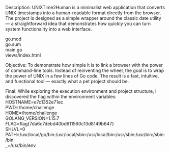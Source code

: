 Description:
UNIXTime2Human is a minimalist web application that converts UNIX timestamps into a human-readable format directly from the browser. The project is designed as a simple wrapper around the classic date utility — a straightforward idea that demonstrates how quickly you can turn system functionality into a web interface.

go.mod  
go.sum  
main.go  
views/index.html


Objective:
To demonstrate how simple it is to link a browser with the power of command-line tools. Instead of reinventing the wheel, the goal is to wrap the power of UNIX in a few lines of Go code. The result is a fast, intuitive, and functional tool — exactly what a pet project should be.

Final:
While exploring the execution environment and project structure, I discovered the flag within the environment variables:
HOSTNAME=e7c1352e71ec  
PWD=/home/challenge  
HOME=/home/challenge  
GOLANG_VERSION=1.15.7  
FLAG=flag{7da6c7debd40bd611560c13d8149b647}  
SHLVL=0  
PATH=/usr/local/go/bin:/usr/local/sbin:/usr/local/bin:/usr/sbin:/usr/bin:/sbin:/bin  
_=/usr/bin/env
